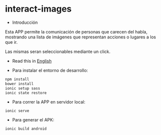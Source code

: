 # interact-images

* Introducción

Esta APP permite la comunicación de personas que carecen del habla, mostrando una lista de imágenes que representan acciones o lugares a los que ir.

Las mismas seran seleccionables mediante un click.

* Read this in [English](README.en.md)

* Para instalar el entorno de desarrollo:

```bash
npm install
bower install
ionic setup sass
ionic state restore
```

* Para correr la APP en servidor local:

```
ionic serve
```

* Para generar el APK:

```bash
ionic build android
```
